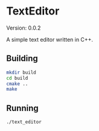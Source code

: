 # TextEditor

Version: 0.0.2

A simple text editor written in C++.

## Building

```bash
mkdir build
cd build
cmake ..
make
```

## Running

```bash
./text_editor
```
